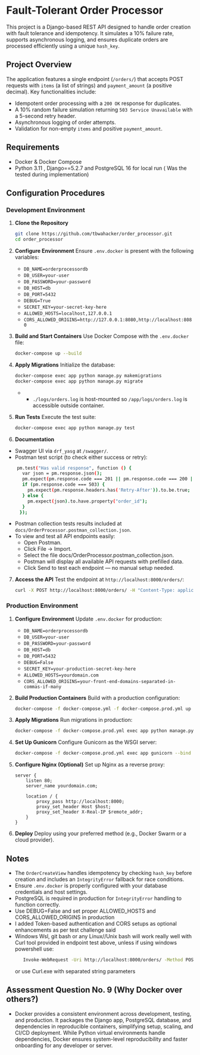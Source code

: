# Fault-Tolerant Order Processor

This project is a Django-based REST API designed to handle order creation with fault tolerance and idempotency. It simulates a 10% failure rate, supports asynchronous logging, and ensures duplicate orders are processed efficiently using a unique `hash_key`.

## Project Overview

The application features a single endpoint (`/orders/`) that accepts POST requests with `items` (a list of strings) and `payment_amount` (a positive decimal). Key functionalities include:
- Idempotent order processing with a `200 OK` response for duplicates.
- A 10% random failure simulation returning `503 Service Unavailable` with a 5-second retry header.
- Asynchronous logging of order attempts.
- Validation for non-empty `items` and positive `payment_amount`.

## Requirements
- Docker & Docker Compose
- Python 3.11 , Django==5.2.7 and PostgreSQL 16 for local run ( Was the tested during implementation)


## Configuration Procedures

### Development Environment

1. **Clone the Repository**
   ```bash
   git clone https://github.com/tbwahacker/order_processor.git
   cd order_processor
   ```

2. **Configure Environment**
   Ensure `.env.docker` is present with the following variables:
   - `DB_NAME=orderprocessordb`
   - `DB_USER=your-user`
   - `DB_PASSWORD=your-password`
   - `DB_HOST=db`
   - `DB_PORT=5432`
   - `DEBUG=True`
   - `SECRET_KEY=your-secret-key-here`
   - `ALLOWED_HOSTS=localhost,127.0.0.1`
   - `CORS_ALLOWED_ORIGINS=http://127.0.0.1:8080,http://localhost:8080`

3. **Build and Start Containers**
   Use Docker Compose with the `.env.docker` file:
   ```bash
   docker-compose up --build
   ```

4. **Apply Migrations**
   Initialize the database:
   ```bash
   docker-compose exec app python manage.py makemigrations
   docker-compose exec app python manage.py migrate
   ```
   - - `./logs/orders.log` is host-mounted so `/app/logs/orders.log` is accessible outside container.

5. **Run Tests**
   Execute the test suite:
   ```bash
   docker-compose exec app python manage.py test
   ```

6. **Documentation**
- Swagger UI via `drf_yasg` at `/swagger/`.
- Postman test script (to check either success or retry):
```bash
    pm.test("Has valid response", function () {
      var json = pm.response.json();
      pm.expect(pm.response.code === 201 || pm.response.code === 200 || pm.response.code === 503).to.be.true;
      if (pm.response.code === 503) {
        pm.expect(pm.response.headers.has('Retry-After')).to.be.true;
      } else {
        pm.expect(json).to.have.property("order_id");
      }
     });
```
 - Postman collection tests results included at `docs/OrderProcessor.postman_collection.json`.
 - To view and test all API endpoints easily:
    - Open Postman.
    - Click File → Import.
    - Select the file docs/OrderProcessor.postman_collection.json. 
    - Postman will display all available API requests with prefilled data. 
    - Click Send to test each endpoint — no manual setup needed.

7. **Access the API**
   Test the endpoint at `http://localhost:8000/orders/`:
   ```bash
   curl -X POST http://localhost:8000/orders/ -H "Content-Type: application/json" -d '{"items": ["item1", "item2"], "payment_amount": 100.50}'
   ```

### Production Environment

1. **Configure Environment**
   Update `.env.docker` for production:
   - `DB_NAME=orderprocessordb`
   - `DB_USER=your-user`
   - `DB_PASSWORD=your-password`
   - `DB_HOST=db`
   - `DB_PORT=5432`
   - `DEBUG=False`
   - `SECRET_KEY=your-production-secret-key-here`
   - `ALLOWED_HOSTS=yourdomain.com`
   - `CORS_ALLOWED_ORIGINS=your-front-end-domains-separated-in-commas-if-many`

2. **Build Production Containers**
   Build with a production configuration:
   ```bash
   docker-compose -f docker-compose.yml -f docker-compose.prod.yml up --build
   ```

3. **Apply Migrations**
   Run migrations in production:
   ```bash
   docker-compose -f docker-compose.prod.yml exec app python manage.py migrate
   ```

4. **Set Up Gunicorn**
   Configure Gunicorn as the WSGI server:
   ```bash
   docker-compose -f docker-compose.prod.yml exec app gunicorn --bind 0.0.0.0:8000 order_processor.wsgi:application
   ```

5. **Configure Nginx (Optional)**
   Set up Nginx as a reverse proxy:
   ```nginx
   server {
       listen 80;
       server_name yourdomain.com;

       location / {
           proxy_pass http://localhost:8000;
           proxy_set_header Host $host;
           proxy_set_header X-Real-IP $remote_addr;
       }
   }
   ```

6. **Deploy**
   Deploy using your preferred method (e.g., Docker Swarm or a cloud provider).

## Notes
- The `OrderCreateView` handles idempotency by checking `hash_key` before creation and includes an `IntegrityError` fallback for race conditions.
- Ensure `.env.docker` is properly configured with your database credentials and host settings.
- PostgreSQL is required in production for `IntegrityError` handling to function correctly.
- Use DEBUG=False and set proper ALLOWED_HOSTS and CORS_ALLOWED_ORIGINS in production
- I added Token-based authentication and CORS setups as optional enhancements as per test challenge said
- Windows Wsl, git bash or any Linux//Unix bash will work really well with Curl tool provided in endpoint test above, unless if using windows powershell use:
  ``` bash
     Invoke-WebRequest -Uri http://localhost:8000/orders/ -Method POST -Body '{"items": ["item1", "item2"], "payment_amount": 100.50}' -ContentType "application/json"
  ```
  or use Curl.exe with separated string parameters

## Assessment Question No. 9 (Why Docker over others?)
- Docker provides a consistent environment across development, testing, and production.
It packages the Django app, PostgreSQL database, and dependencies in reproducible containers, simplifying setup, scaling, and CI/CD deployment.
While Python virtual environments handle dependencies, Docker ensures system-level reproducibility and faster onboarding for any developer or server.

